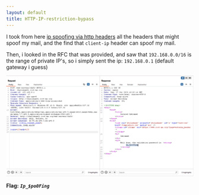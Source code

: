 ```yaml
---
layout: default
title: HTTP-IP-restriction-bypass
---
```


I took from here [ip spoofing via http headers](https://owasp.org/www-community/pages/attacks/ip_spoofing_via_http_headers) all the headers that might spoof my mail, and the find that `client-ip` header can spoof my mail.

Then, i looked in the RFC that was provided, and saw that `192.168.0.0/16` is the range of private IP's, so i simply sent the ip: `192.168.0.1` (default gateway i guess)

![FINAL img](./images/HTTP-IP-restriction-bypass.png)

**Flag:** ***`Ip_$po0Fing`***

